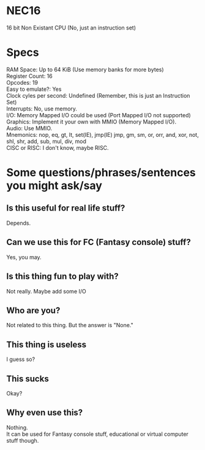 # NEC16
16 bit Non Existant CPU (No, just an instruction set)

# Specs
RAM Space: Up to 64 KiB (Use memory banks for more bytes) <br>
Register Count: 16 <br>
Opcodes: 19 <br>
Easy to emulate?: Yes <br>
Clock cyles per second: Undefined (Remember, this is just an Instruction Set) <br>
Interrupts: No, use memory. <br>
I/O: Memory Mapped I/O could be used (Port Mapped I/O not supported) <br>
Graphics: Implement it your own with MMIO (Memory Mapped I/O). <br>
Audio: Use MMIO. <br>
Mnemonics: nop, eq, gt, lt, set(IE), jmp(IE) jmp, gm, sm, or, orr, and, xor, not, shl, shr, add, sub, mul, div, mod <br>
CISC or RISC: I don't know, maybe RISC.

# Some questions/phrases/sentences you might ask/say
## Is this useful for real life stuff?
Depends.
## Can we use this for FC (Fantasy console) stuff?
Yes, you may.
## Is this thing fun to play with?
Not really. Maybe add some I/O
## Who are you?
Not related to this thing. But the answer is "None."
## This thing is useless
I guess so?
## This sucks
Okay?
## Why even use this?
Nothing. <br>
It can be used for Fantasy console stuff, educational or virtual computer stuff though.
